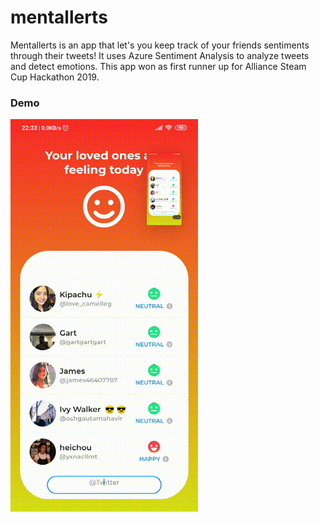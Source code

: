 # mentallerts

Mentallerts is an app that let's you keep track of your friends sentiments through their tweets! It uses Azure Sentiment Analysis to analyze tweets and detect emotions. This app won as first runner up for Alliance Steam Cup Hackathon 2019.

### Demo

![Demo](mentallerts.gif)
